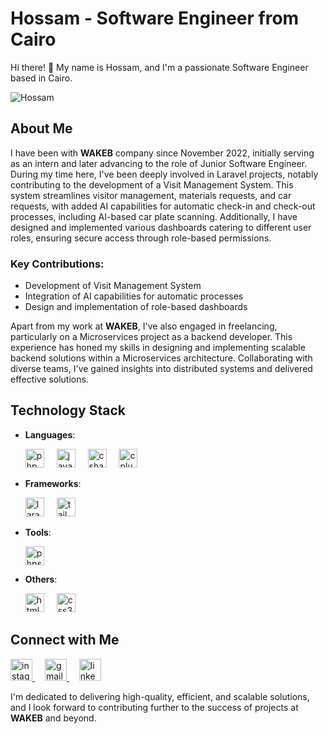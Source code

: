 # Hossam - Software Engineer from Cairo

Hi there! 👋 My name is Hossam, and I'm a passionate Software Engineer based in Cairo.

![Hossam](https://i.ibb.co/80Q4fS4/Screenshot-2024-03-25-110434.png)

## About Me

I have been with **WAKEB** company since November 2022, initially serving as an intern and later advancing to the role of Junior Software Engineer. During my time here, I've been deeply involved in Laravel projects, notably contributing to the development of a Visit Management System. This system streamlines visitor management, materials requests, and car requests, with added AI capabilities for automatic check-in and check-out processes, including AI-based car plate scanning. Additionally, I have designed and implemented various dashboards catering to different user roles, ensuring secure access through role-based permissions.

### Key Contributions:
- Development of Visit Management System
- Integration of AI capabilities for automatic processes
- Design and implementation of role-based dashboards

Apart from my work at **WAKEB**, I've also engaged in freelancing, particularly on a Microservices project as a backend developer. This experience has honed my skills in designing and implementing scalable backend solutions within a Microservices architecture. Collaborating with diverse teams, I've gained insights into distributed systems and delivered effective solutions.

## Technology Stack
- **Languages**: 
    <div align="left">
      <img src="https://cdn.jsdelivr.net/gh/devicons/devicon/icons/php/php-original.svg" height="30" alt="php logo"  />
      <img width="12" />
      <img src="https://cdn.jsdelivr.net/gh/devicons/devicon/icons/javascript/javascript-original.svg" height="30" alt="javascript logo"  />
      <img width="12" />
      <img src="https://cdn.jsdelivr.net/gh/devicons/devicon/icons/csharp/csharp-original.svg" height="30" alt="csharp logo"  />
      <img width="12" />
      <img src="https://cdn.jsdelivr.net/gh/devicons/devicon/icons/cplusplus/cplusplus-original.svg" height="30" alt="cplusplus logo"  />
    </div>

- **Frameworks**: 
    <div align="left">
      <img src="https://icongr.am/devicon/laravel-plain.svg?size=128&color=ff0000" height="30" alt="laravel logo"  />
      <img width="12" />
      <img src="https://static.cdnlogo.com/logos/t/34/tailwind-css.svg" height="30" alt="tailwindcss logo"  />
    </div>

- **Tools**: 
    <div align="left">
      <img src="https://cdn.jsdelivr.net/gh/devicons/devicon/icons/phpstorm/phpstorm-original.svg" height="30" alt="phpstorm logo"  />
    </div>

- **Others**: 
    <div align="left">
      <img src="https://cdn.jsdelivr.net/gh/devicons/devicon/icons/html5/html5-original.svg" height="30" alt="html5 logo"  />
      <img width="12" />
      <img src="https://cdn.jsdelivr.net/gh/devicons/devicon/icons/css3/css3-original.svg" height="30" alt="css3 logo"  />
    </div>


## Connect with Me
<div align="left">
  <a href="https://www.instagram.com/hossammohamed558" target="_blank">
    <img src="https://img.shields.io/static/v1?message=Instagram&logo=instagram&label=&color=E4405F&logoColor=white&labelColor=&style=for-the-badge" height="35" alt="instagram logo"  />
  </a>
    <img width="12" />
  <a href="mailto:homoh1489@gmail.com" target="_blank">
    <img src="https://img.shields.io/static/v1?message=Gmail&logo=gmail&label=&color=D14836&logoColor=white&labelColor=&style=for-the-badge" height="35" alt="gmail logo"  />
  </a>
    <img width="12" />
  <a href="https://www.linkedin.com/in/hossammohamed-softwareengineer" target="_blank">
    <img src="https://img.shields.io/static/v1?message=LinkedIn&logo=linkedin&label=&color=0077B5&logoColor=white&labelColor=&style=for-the-badge" height="35" alt="linkedin logo"  />
  </a>
</div>

I'm dedicated to delivering high-quality, efficient, and scalable solutions, and I look forward to contributing further to the success of projects at **WAKEB** and beyond.
